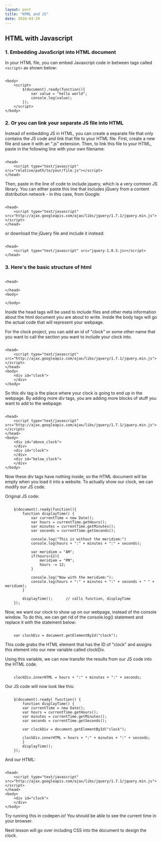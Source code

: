 ```yaml
---
layout: post
title: "HTML and JS"
date: 2016-03-29
---
```


## HTML with Javascript

### 1. Embedding JavaScript into HTML document

In your HTML file, you can embed Javascript code in between tags called `<script>` as shown below:

<pre><code>
&lt;body&gt;
	&lt;script&gt;
		$(document).ready(function(){
			var value = "hello world";
			console.log(value);
		});
	&lt;/script&gt;
&lt;/body&gt;
</code></pre>

### 2. Or you can link your separate JS file into HTML

Instead of embedding JS in HTML, you can create a separate file that only contains the JS code and link that file to your HTML file.
First, create a new file and save it with an \".js\" extension.
Then, to link this file to your HTML, paste in the following line with your own filename:

<pre><code>
&lt;head&gt;
	&lt;script type="text/javascript" src="relative/path/to/your/file.js"&gt;&lt;/script&gt;
&lt;/head&gt;
</code></pre>

Then, paste in the line of code to include jquery, which is a very common JS library. You can either paste this line that includes jQuery from a content distribution network - in this case, from Google:

<pre><code>
&lt;head&gt;
	&lt;script type="text/javascript" src="http://ajax.googleapis.com/ajax/libs/jquery/1.7.1/jquery.min.js"&gt;&lt;/script&gt;
&lt;/head&gt;
</code></pre>

or download the jQuery file and include it instead:

<pre><code>
&lt;head&gt;
	&lt;script type="text/javascript" src="jquery-1.8.3.js&gt;&lt;/script&gt;
&lt;/head&gt;
</code></pre>


### 3. Here\'s the basic structure of html

<pre><code>
&lt;head>

&lt;/head>
&lt;body>

&lt;/body>
</code></pre>

Inside the head tags will be used to include files and other meta information about the html document you are about to write. Inside the body tags will go the actual code that will represent your webpage.

For the clock project, you can add an id of \"clock\" or some other name that you want to call the section you want to include your clock into.

<pre><code>
&lt;head>
	&lt;script type="text/javascript" src="http://ajax.googleapis.com/ajax/libs/jquery/1.7.1/jquery.min.js">&lt;/script>
&lt;/head>
&lt;body>
	&lt;div id="clock">
	&lt;/div>
&lt;/body>
</code></pre>

So this div tag is the place where your clock is going to end up in the webpage. By adding more div tags, you are adding more blocks of stuff you want to add to the webpage:

<pre><code>
&lt;head>
	&lt;script type="text/javascript" src="http://ajax.googleapis.com/ajax/libs/jquery/1.7.1/jquery.min.js">&lt;/script>
&lt;/head>
&lt;body>
	&lt;div id="above_clock">
	&lt;/div>
	&lt;div id="clock">
	&lt;/div>
	&lt;div id="below_clock">
	&lt;/div>
&lt;/body>
</code></pre>

Now these div tags have nothing inside, so the HTML document will be empty when you load it into a website. To actually show our clock, we can modify our JS code.

Original JS code:

<pre><code>
	$(document).ready(function(){
		function displayTime() {
			var currentTime = new Date();
			var hours = currentTime.getHours();
			var minutes = currentTime.getMinutes();
			var seconds = currentTime.getSeconds();

			console.log("This is without the meridiem:")
			console.log(hours + ":" + minutes + ":" + seconds);

			var meridiem = "AM";
			if(hours>12){
				meridiem = "PM";
				hours -= 12;
			}

			console.log("Now with the meridiem:");
			console.log(hours + ":" + minutes + ":" + seconds + " " + meridiem);
		}

		displayTime();		// calls function, displayTime
	});
</code></pre>

Now, we want our clock to show up on our webpage, instead of the console window. To do this, we can get rid of the console.log() statement and replace it with the statement below:

<pre><code>
	var clockDiv = document.getElementById("clock");
</code></pre>

This code grabs the HTML element that has the ID of \"clock\" and assigns this element into our new variable called clockDiv.

Using this variable, we can now transfer the results from our JS code into the HTML code.

<pre><code>
	clockDiv.innerHTML = hours + ":" + minutes + ":" + seconds;
</code></pre>

Our JS code will now look like this:

<pre><code>
	$(document).ready( function() {
		function displayTime() {
		var currentTime = new Date();
		var hours = currentTime.getHours();
		var minutes = currentTime.getMinutes();
		var seconds = currentTime.getSeconds();

		var clockDiv = document.getElementById("clock");

		clockDiv.innerHTML = hours + ":" + minutes + ":" + seconds;
		}
		displayTime();
	});
</code></pre>

And our HTML:

<pre><code>
&lt;head>
	&lt;script type="text/javascript" src="http://ajax.googleapis.com/ajax/libs/jquery/1.7.1/jquery.min.js">&lt;/script>
&lt;/head>
&lt;body>
	&lt;div id="clock">
	&lt;/div>
&lt;/body>
</code></pre>

Try running this in codepen.io! You should be able to see the current time in your browser.

Next lesson will go over including CSS into the document to design the clock.




